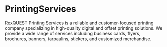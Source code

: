 # PrintingServices
RexQUEST Printing Services is a reliable and customer-focused printing company specializing in high-quality digital and offset printing solutions. We provide a wide range of services including business cards, flyers, brochures, banners, tarpaulins, stickers, and customized merchandise. 
